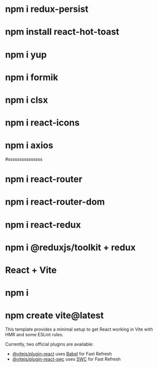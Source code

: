 # npm i redux-persist

# npm install react-hot-toast

# npm i yup

# npm i formik

# npm i clsx

# npm i react-icons

# npm i axios

#sssssssssssssss

# npm i react-router

# npm i react-router-dom

# npm i react-redux

# npm i @reduxjs/toolkit + redux

# React + Vite

# npm i

# npm create vite@latest

This template provides a minimal setup to get React working in Vite with HMR and some ESLint rules.

Currently, two official plugins are available:

- [@vitejs/plugin-react](https://github.com/vitejs/vite-plugin-react/blob/main/packages/plugin-react/README.md) uses [Babel](https://babeljs.io/) for Fast Refresh
- [@vitejs/plugin-react-swc](https://github.com/vitejs/vite-plugin-react-swc) uses [SWC](https://swc.rs/) for Fast Refresh
